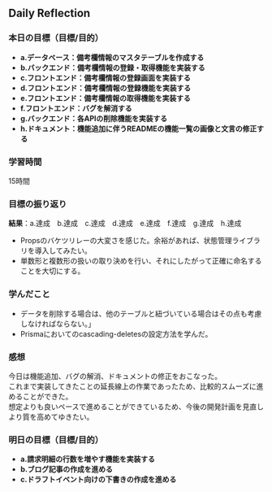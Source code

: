 ## Daily Reflection

### 本日の目標（目標/目的）
- **a.データベース：備考欄情報のマスタテーブルを作成する**  
- **b.バックエンド：備考欄情報の登録・取得機能を実装する**  
- **c.フロントエンド：備考欄情報の登録画面を実装する**  
- **d.フロントエンド：備考欄情報の登録機能を実装する**  
- **e.フロントエンド：備考欄情報の取得機能を実装する**  
- **f.フロントエンド：バグを解消する**
- **g.バックエンド：各APIの削除機能を実装する**
- **h.ドキュメント：機能追加に伴うREADMEの機能一覧の画像と文言の修正する**

### 学習時間
15時間

### 目標の振り返り
**結果**：a.達成　b.達成　c.達成　d.達成　e.達成　f.達成　g.達成　h.達成
 
- Propsのバケツリレーの大変さを感じた。余裕があれば、状態管理ライブラリを導入してみたい。
- 単数形と複数形の扱いの取り決めを行い、それにしたがって正確に命名することを大切にする。

### 学んだこと
- データを削除する場合は、他のテーブルと紐づいている場合はその点も考慮しなければならない。」
- Prismaにおいてのcascading-deletesの設定方法を学んだ。

### 感想
今日は機能追加、バグの解消、ドキュメントの修正をおこなった。  
これまで実装してきたことの延長線上の作業であったため、比較的スムーズに進めることができた。  
想定よりも良いペースで進めることができているため、今後の開発計画を見直しより質を高めてゆきたい。  

### 明日の目標（目標/目的）
- **a.請求明細の行数を増やす機能を実装する**  
- **b.ブログ記事の作成を進める**  
- **c.ドラフトイベント向けの下書きの作成を進める**  
